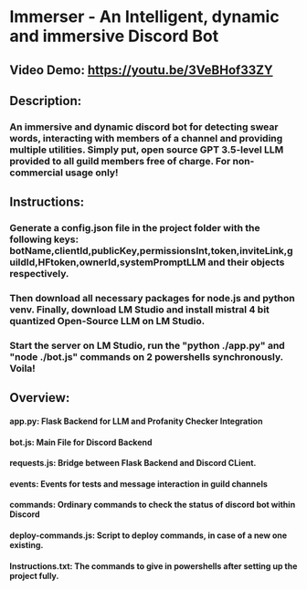 # Immerser - An Intelligent, dynamic and immersive Discord Bot
## Video Demo:  <https://youtu.be/3VeBHof33ZY>
## Description: 
### An immersive and dynamic discord bot for detecting swear words, interacting with members of a channel and providing multiple utilities. Simply put, open source GPT 3.5-level LLM provided to all guild members free of charge. For non-commercial usage only!

## Instructions: 
### Generate a config.json file in the project folder with the following keys: botName,clientId,publicKey,permissionsInt,token,inviteLink,guildId,HFtoken,ownerId,systemPromptLLM and their objects respectively. 

### Then download all necessary packages for node.js and python venv. Finally, download LM Studio and install mistral 4 bit quantized Open-Source LLM  on LM Studio. 

### Start the server on LM Studio, run the "python ./app.py" and "node ./bot.js" commands on 2 powershells synchronously. Voila!

## Overview: 
#### app.py: Flask Backend for LLM and Profanity Checker Integration 
#### bot.js: Main File for Discord Backend 
#### requests.js: Bridge between Flask Backend and Discord CLient. 
#### events: Events for tests and message interaction in guild channels
#### commands: Ordinary commands to check the status of discord bot within Discord
#### deploy-commands.js: Script to deploy commands, in case of a new one existing.

#### Instructions.txt: The commands to give in powershells after setting up the project fully.
